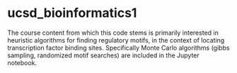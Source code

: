 # ucsd_bioinformatics1
The course content from which this code stems is primarily interested in heuristic algorithms for finding regulatory
motifs, in the context of locating transcription factor binding sites. 
Specifically Monte Carlo algorithms (gibbs sampling, randomized motif searches) are included in the Jupyter notebook.
